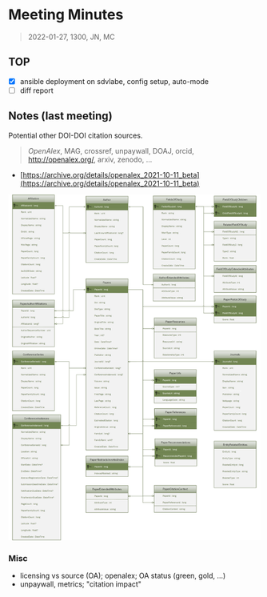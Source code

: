 # Meeting Minutes

> 2022-01-27, 1300, JN, MC

## TOP

* [x] ansible deployment on sdvlabe, config setup, auto-mode
* [ ] diff report

## Notes (last meeting)

Potential other DOI-DOI citation sources.

> *OpenAlex*, MAG, crossref, unpaywall, DOAJ, orcid, http://openalex.org/, arxiv,
> zenodo, ...

* [https://archive.org/details/openalex_2021-10-11_beta](https://archive.org/details/openalex_2021-10-11_beta)

![](mag-entity-relationship-diagram.png)

### Misc

* licensing vs source (OA); openalex; OA status (green, gold, ...)
* unpaywall, metrics; "citation impact"

